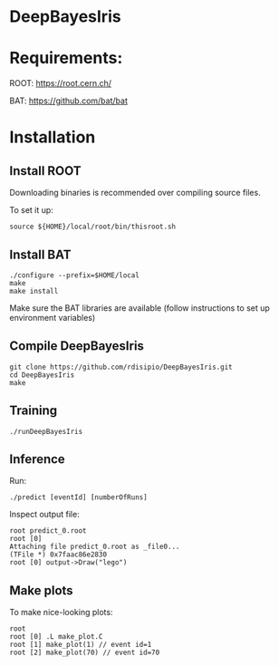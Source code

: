 # DeepBayesIris

# Requirements:
ROOT: https://root.cern.ch/

BAT: https://github.com/bat/bat

# Installation

## Install ROOT 

Downloading binaries is recommended over compiling source files. 

To set it up:

```
source ${HOME}/local/root/bin/thisroot.sh
```

## Install BAT

```
./configure --prefix=$HOME/local
make
make install
```

Make sure the BAT libraries are available (follow instructions to set up environment variables)

## Compile DeepBayesIris

```
git clone https://github.com/rdisipio/DeepBayesIris.git
cd DeepBayesIris
make
```

## Training

```
./runDeepBayesIris
```

## Inference

Run:

```
./predict [eventId] [numberOfRuns]
```

Inspect output file:

```
root predict_0.root
root [0] 
Attaching file predict_0.root as _file0...
(TFile *) 0x7faac86e2830
root [0] output->Draw("lego")
```

## Make plots
To make nice-looking plots:

```
root
root [0] .L make_plot.C 
root [1] make_plot(1) // event id=1
root [2] make_plot(70) // event id=70
```


